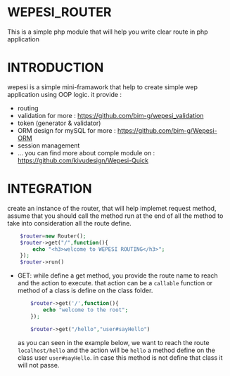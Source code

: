 # WEPESI_ROUTER

This is a simple php module that will help you write clear route in php application

# INTRODUCTION
wepesi is a simple mini-framawork that help to create simple wep application using OOP logic.
it provide :
- routing
- validation for more : https://github.com/bim-g/wepesi_validation
- token (generator & validator)
- ORM design for mySQL for more : https://github.com/bim-g/Wepesi-ORM
- session management
- ...
you can find more about comple module on : https://github.com/kivudesign/Wepesi-Quick

# INTEGRATION

create an instance of the router, that will help implemet request method, assume that you should call the method run at the end of all the method to take into consideration all the route define.

```php
    $router=new Router();
    $router->get("/",function(){
        echo "<h3>welcome to WEPESI ROUTING</h3>";
    });
    $router->run()
```

* GET: while define a get method, you provide the route name to reach and the action to execute. that action can be a `callable` function or method of a class is define on the class folder.

    ```php
        $router->get('/',function(){
            echo "welcome to the root";
        });

        $router->get("/hello","user#sayHello")
    ```
    as you can seen in the example below, we want to reach the route `localhost/hello` and the action will be `hello` a method define on the class user `user#sayHello`.
    in case this method is not define that class it will not passe.